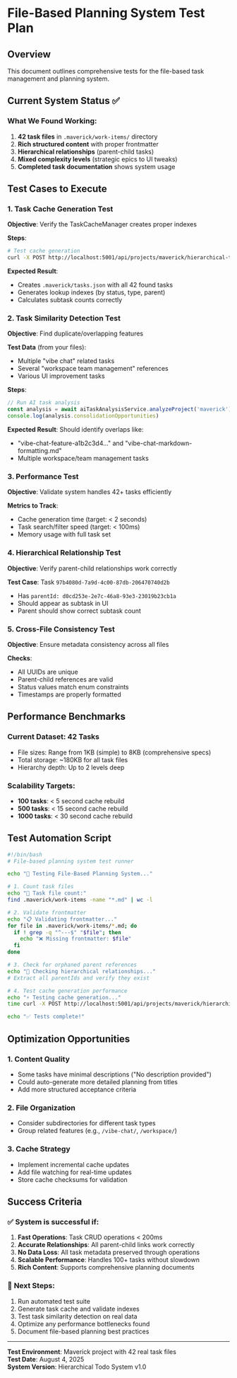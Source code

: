 # File-Based Planning System Test Plan

## Overview
This document outlines comprehensive tests for the file-based task management and planning system.

## Current System Status ✅

### What We Found Working:
1. **42 task files** in `.maverick/work-items/` directory
2. **Rich structured content** with proper frontmatter
3. **Hierarchical relationships** (parent-child tasks)
4. **Mixed complexity levels** (strategic epics to UI tweaks)
5. **Completed task documentation** shows system usage

## Test Cases to Execute

### 1. Task Cache Generation Test

**Objective**: Verify the TaskCacheManager creates proper indexes

**Steps**:
```bash
# Test cache generation
curl -X POST http://localhost:5001/api/projects/maverick/hierarchical-todos
```

**Expected Result**: 
- Creates `.maverick/tasks.json` with all 42 found tasks
- Generates lookup indexes (by status, type, parent)
- Calculates subtask counts correctly

### 2. Task Similarity Detection Test

**Objective**: Find duplicate/overlapping features

**Test Data** (from your files):
- Multiple "vibe chat" related tasks
- Several "workspace team management" references  
- Various UI improvement tasks

**Steps**:
```typescript
// Run AI task analysis
const analysis = await aiTaskAnalysisService.analyzeProject('maverick')
console.log(analysis.consolidationOpportunities)
```

**Expected Result**: Should identify overlaps like:
- "vibe-chat-feature-a1b2c3d4..." and "vibe-chat-markdown-formatting.md"
- Multiple workspace/team management tasks

### 3. Performance Test

**Objective**: Validate system handles 42+ tasks efficiently

**Metrics to Track**:
- Cache generation time (target: < 2 seconds)
- Task search/filter speed (target: < 100ms)
- Memory usage with full task set

### 4. Hierarchical Relationship Test

**Objective**: Verify parent-child relationships work correctly

**Test Case**: Task `97b4080d-7a9d-4c00-87db-206470740d2b` 
- Has `parentId: d0cd253e-2e7c-46a8-93e3-23019b23cb1a`
- Should appear as subtask in UI
- Parent should show correct subtask count

### 5. Cross-File Consistency Test

**Objective**: Ensure metadata consistency across all files

**Checks**:
- All UUIDs are unique
- Parent-child references are valid
- Status values match enum constraints
- Timestamps are properly formatted

## Performance Benchmarks

### Current Dataset: 42 Tasks
- File sizes: Range from 1KB (simple) to 8KB (comprehensive specs)
- Total storage: ~180KB for all task files
- Hierarchy depth: Up to 2 levels deep

### Scalability Targets:
- **100 tasks**: < 5 second cache rebuild
- **500 tasks**: < 15 second cache rebuild  
- **1000 tasks**: < 30 second cache rebuild

## Test Automation Script

```bash
#!/bin/bash
# File-based planning system test runner

echo "🧪 Testing File-Based Planning System..."

# 1. Count task files
echo "📁 Task file count:"
find .maverick/work-items -name "*.md" | wc -l

# 2. Validate frontmatter
echo "📋 Validating frontmatter..."
for file in .maverick/work-items/*.md; do
  if ! grep -q "^---$" "$file"; then
    echo "❌ Missing frontmatter: $file"
  fi
done

# 3. Check for orphaned parent references
echo "🔗 Checking hierarchical relationships..."
# Extract all parentIds and verify they exist

# 4. Test cache generation performance
echo "⚡ Testing cache generation..."
time curl -X POST http://localhost:5001/api/projects/maverick/hierarchical-todos > /dev/null

echo "✅ Tests complete!"
```

## Optimization Opportunities

### 1. Content Quality
- Some tasks have minimal descriptions ("No description provided")
- Could auto-generate more detailed planning from titles
- Add more structured acceptance criteria

### 2. File Organization
- Consider subdirectories for different task types
- Group related features (e.g., `/vibe-chat/`, `/workspace/`)

### 3. Cache Strategy
- Implement incremental cache updates
- Add file watching for real-time updates
- Store cache checksums for validation

## Success Criteria

### ✅ **System is successful if**:
1. **Fast Operations**: Task CRUD operations < 200ms
2. **Accurate Relationships**: All parent-child links work correctly  
3. **No Data Loss**: All task metadata preserved through operations
4. **Scalable Performance**: Handles 100+ tasks without slowdown
5. **Rich Content**: Supports comprehensive planning documents

### 🎯 **Next Steps**:
1. Run automated test suite
2. Generate task cache and validate indexes
3. Test task similarity detection on real data
4. Optimize any performance bottlenecks found
5. Document file-based planning best practices

---

**Test Environment**: Maverick project with 42 real task files  
**Test Date**: August 4, 2025  
**System Version**: Hierarchical Todo System v1.0